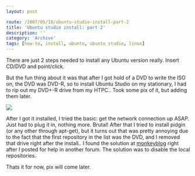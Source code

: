 ```yaml
---
layout: post

route: /2007/05/18/ubuntu-studio-install-part-2
title: 'Ubuntu studio install: part 2'
description: ''
category: 'Archive'
tags: [how-to, install, ubuntu, ubuntu studio, linux]
---
```


There are just 2 steps needed to install any Ubuntu version really. Insert
CD/DVD and point/click.

But the fun thing about it was that after I got hold of a DVD to write the ISO
on, the DVD was DVD-R, so to install Ubuntu Studio on my stationary, I had to
rip out my DVD+-R drive from my HTPC.. Took some pix of it, but adding them
later.

<img src="/img/blog/imga22ebea86c37fcb440ac1dc8890221c9.jpg" class="ph"/>

After I got it installed, I tried the basic: get the network connection up ASAP.
Just had to plug it in, nothing more. Brutal! After that I tried to install
pidgin (or any other through apt-get), but it turns out that was pretty annoying
due to the fact that the first repository in the list was the DVD, and I removed
that drive right after the install.. I found the solution at
<a class="ph" target="_blank" rel="noopener noreferrer" href="http://monkeyblog.org/ubuntu/installing/#enabling_extra_repositories">monkeyblog</a>
right after I posted for help in another forum. The solution was to disable the
local repositories.

Thats it for now, pix will come later.
